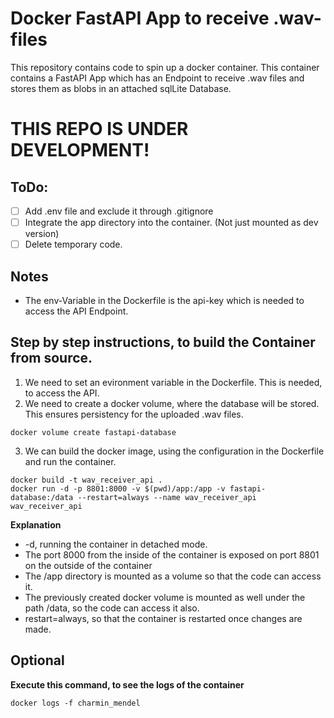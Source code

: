 # Docker FastAPI App to receive .wav-files
This repository contains code to spin up a docker container. This container contains a FastAPI App which has an Endpoint to receive .wav files and stores them as blobs in an attached sqlLite Database.

# THIS REPO IS UNDER DEVELOPMENT!

## ToDo:
* [ ] Add .env file and exclude it through .gitignore
* [ ] Integrate the app directory into the container. (Not just mounted as dev version)
* [ ] Delete temporary code.

## Notes
- The env-Variable in the Dockerfile is the api-key which is needed to access the API Endpoint.

## Step by step instructions, to build the Container from source.
1. We need to set an evironment variable in the Dockerfile. This is needed, to access the API.
2. We need to create a docker volume, where the database will be stored. This ensures persistency for the uploaded .wav files.
```
docker volume create fastapi-database
```
3. We can build the docker image, using the configuration in the Dockerfile and run the container.
```
docker build -t wav_receiver_api .
docker run -d -p 8801:8000 -v $(pwd)/app:/app -v fastapi-database:/data --restart=always --name wav_receiver_api wav_receiver_api
```
**Explanation**
- -d, running the container in detached mode.
- The port 8000 from the inside of the container is exposed on port 8801 on the outside of the container
- The /app directory is mounted as a volume so that the code can access it.
- The previously created docker volume is mounted as well under the path /data, so the code can access it also.
- restart=always, so that the container is restarted once changes are made.

## Optional
**Execute this command, to see the logs of the container**
```
docker logs -f charmin_mendel
```